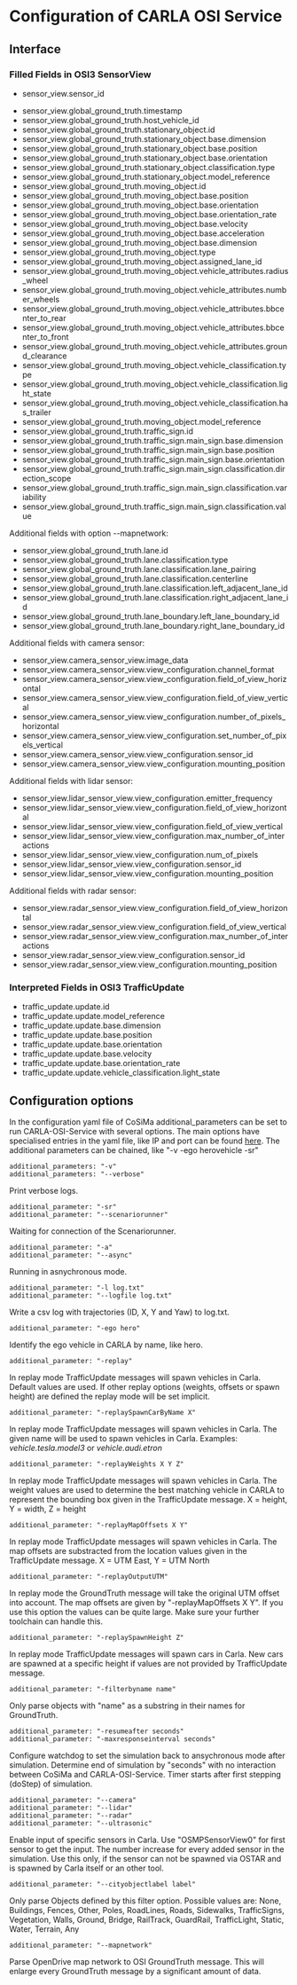 # Configuration of CARLA OSI Service

## Interface

### Filled Fields in OSI3 SensorView

* sensor_view.sensor_id
<!-- * sensor_view.mounting_position-->
* sensor_view.global_ground_truth.timestamp
* sensor_view.global_ground_truth.host_vehicle_id
* sensor_view.global_ground_truth.stationary_object.id
* sensor_view.global_ground_truth.stationary_object.base.dimension
* sensor_view.global_ground_truth.stationary_object.base.position
* sensor_view.global_ground_truth.stationary_object.base.orientation
* sensor_view.global_ground_truth.stationary_object.classification.type
* sensor_view.global_ground_truth.stationary_object.model_reference
* sensor_view.global_ground_truth.moving_object.id
* sensor_view.global_ground_truth.moving_object.base.position
* sensor_view.global_ground_truth.moving_object.base.orientation
* sensor_view.global_ground_truth.moving_object.base.orientation_rate
* sensor_view.global_ground_truth.moving_object.base.velocity
* sensor_view.global_ground_truth.moving_object.base.acceleration
* sensor_view.global_ground_truth.moving_object.base.dimension
* sensor_view.global_ground_truth.moving_object.type
* sensor_view.global_ground_truth.moving_object.assigned_lane_id
* sensor_view.global_ground_truth.moving_object.vehicle_attributes.radius_wheel
* sensor_view.global_ground_truth.moving_object.vehicle_attributes.number_wheels
* sensor_view.global_ground_truth.moving_object.vehicle_attributes.bbcenter_to_rear
* sensor_view.global_ground_truth.moving_object.vehicle_attributes.bbcenter_to_front
* sensor_view.global_ground_truth.moving_object.vehicle_attributes.ground_clearance
* sensor_view.global_ground_truth.moving_object.vehicle_classification.type
* sensor_view.global_ground_truth.moving_object.vehicle_classification.light_state
* sensor_view.global_ground_truth.moving_object.vehicle_classification.has_trailer
* sensor_view.global_ground_truth.moving_object.model_reference
* sensor_view.global_ground_truth.traffic_sign.id
* sensor_view.global_ground_truth.traffic_sign.main_sign.base.dimension
* sensor_view.global_ground_truth.traffic_sign.main_sign.base.position
* sensor_view.global_ground_truth.traffic_sign.main_sign.base.orientation
* sensor_view.global_ground_truth.traffic_sign.main_sign.classification.direction_scope
* sensor_view.global_ground_truth.traffic_sign.main_sign.classification.variability
* sensor_view.global_ground_truth.traffic_sign.main_sign.classification.value

Additional fields with option --mapnetwork:
* sensor_view.global_ground_truth.lane.id
* sensor_view.global_ground_truth.lane.classification.type
* sensor_view.global_ground_truth.lane.classification.lane_pairing
* sensor_view.global_ground_truth.lane.classification.centerline
* sensor_view.global_ground_truth.lane.classification.left_adjacent_lane_id
* sensor_view.global_ground_truth.lane.classification.right_adjacent_lane_id
* sensor_view.global_ground_truth.lane_boundary.left_lane_boundary_id
* sensor_view.global_ground_truth.lane_boundary.right_lane_boundary_id

Additional fields with camera sensor:
* sensor_view.camera_sensor_view.image_data
* sensor_view.camera_sensor_view.view_configuration.channel_format
* sensor_view.camera_sensor_view.view_configuration.field_of_view_horizontal
* sensor_view.camera_sensor_view.view_configuration.field_of_view_vertical
* sensor_view.camera_sensor_view.view_configuration.number_of_pixels_horizontal
* sensor_view.camera_sensor_view.view_configuration.set_number_of_pixels_vertical
* sensor_view.camera_sensor_view.view_configuration.sensor_id
* sensor_view.camera_sensor_view.view_configuration.mounting_position

Additional fields with lidar sensor:
* sensor_view.lidar_sensor_view.view_configuration.emitter_frequency
* sensor_view.lidar_sensor_view.view_configuration.field_of_view_horizontal
* sensor_view.lidar_sensor_view.view_configuration.field_of_view_vertical
* sensor_view.lidar_sensor_view.view_configuration.max_number_of_interactions
* sensor_view.lidar_sensor_view.view_configuration.num_of_pixels
* sensor_view.lidar_sensor_view.view_configuration.sensor_id
* sensor_view.lidar_sensor_view.view_configuration.mounting_position

Additional fields with radar sensor:
* sensor_view.radar_sensor_view.view_configuration.field_of_view_horizontal
* sensor_view.radar_sensor_view.view_configuration.field_of_view_vertical
* sensor_view.radar_sensor_view.view_configuration.max_number_of_interactions
* sensor_view.radar_sensor_view.view_configuration.sensor_id
* sensor_view.radar_sensor_view.view_configuration.mounting_position

### Interpreted Fields in OSI3 TrafficUpdate

* traffic_update.update.id
* traffic_update.update.model_reference
* traffic_update.update.base.dimension
* traffic_update.update.base.position
* traffic_update.update.base.orientation
* traffic_update.update.base.velocity
* traffic_update.update.base.orientation_rate
* traffic_update.update.vehicle_classification.light_state

## Configuration options

In the configuration yaml file of CoSiMa additional_parameters can be set to run CARLA-OSI-Service with several options.
The main options have specialised entries in the yaml file, like IP and port can be found [here](https://github.com/DLR-TS/CoSiMa/blob/master/Configuration.md).
The additional parameters can be chained, like "-v -ego herovehicle -sr"

```
additional_parameters: "-v"
additional_parameters: "--verbose"
```

Print verbose logs.

```
additional_parameter: "-sr"
additional_parameter: "--scenariorunner"
```

Waiting for connection of the Scenariorunner.

```
additional_parameter: "-a"
additional_parameter: "--async"
```

Running in asnychronous mode.

```
additional_parameter: "-l log.txt"
additional_parameter: "--logfile log.txt"
```

Write a csv log with trajectories (ID, X, Y and Yaw) to log.txt.

```
additional_parameter: "-ego hero"
```

Identify the ego vehicle in CARLA by name, like hero.

```
additional_parameter: "-replay"
```

In replay mode TrafficUpdate messages will spawn vehicles in Carla.
Default values are used.
If other replay options (weights, offsets or spawn height) are defined the replay mode will be set implicit.
```
additional_parameter: "-replaySpawnCarByName X"
```

In replay mode TrafficUpdate messages will spawn vehicles in Carla.
The given name will be used to spawn vehicles in Carla. Examples: _vehicle.tesla.model3_ or _vehicle.audi.etron_

```
additional_parameter: "-replayWeights X Y Z"
```

In replay mode TrafficUpdate messages will spawn vehicles in Carla.
The weight values are used to determine the best matching vehicle in CARLA to represent the bounding box given in the TrafficUpdate message.
X = height, Y = width, Z = height

```
additional_parameter: "-replayMapOffsets X Y"
```

In replay mode TrafficUpdate messages will spawn vehicles in Carla.
The map offsets are substracted from the location values given in the TrafficUpdate message.
X = UTM East, Y = UTM North

```
additional_parameter: "-replayOutputUTM"
```

In replay mode the GroundTruth message will take the original UTM offset into account.
The map offsets are given by "-replayMapOffsets X Y".
If you use this option the values can be quite large.
Make sure your further toolchain can handle this.

```
additional_parameter: "-replaySpawnHeight Z"
```

In replay mode TrafficUpdate messages will spawn cars in Carla.
New cars are spawned at a specific height if values are not provided by TrafficUpdate message.

```
additional_parameter: "-filterbyname name"
```

Only parse objects with "name" as a substring in their names for GroundTruth.

```
additional_parameter: "-resumeafter seconds"
additional_parameter: "-maxresponseinterval seconds"
```

Configure watchdog to set the simulation back to ansychronous mode after simulation.
Determine end of simulation by "seconds" with no interaction between CoSiMa and CARLA-OSI-Service.
Timer starts after first stepping (doStep) of simulation.

```
additional_parameter: "--camera"
additional_parameter: "--lidar"
additional_parameter: "--radar"
additional_parameter: "--ultrasonic"
```

Enable input of specific sensors in Carla.
Use "OSMPSensorView0" for first sensor to get the input.
The number increase for every added sensor in the simulation.
Use this only, if the sensor can not be spawned via OSTAR and is spawned by Carla itself or an other tool.

```
additional_parameter: "--cityobjectlabel label"
```

Only parse Objects defined by this filter option.
Possible values are: None, Buildings, Fences, Other, Poles, RoadLines, Roads, Sidewalks, TrafficSigns, Vegetation, Walls, Ground, Bridge, RailTrack, GuardRail, TrafficLight, Static, Water, Terrain, Any

```
additional_parameter: "--mapnetwork"
```

Parse OpenDrive map network to OSI GroundTruth message.
This will enlarge every GroundTruth message by a significant amount of data.
